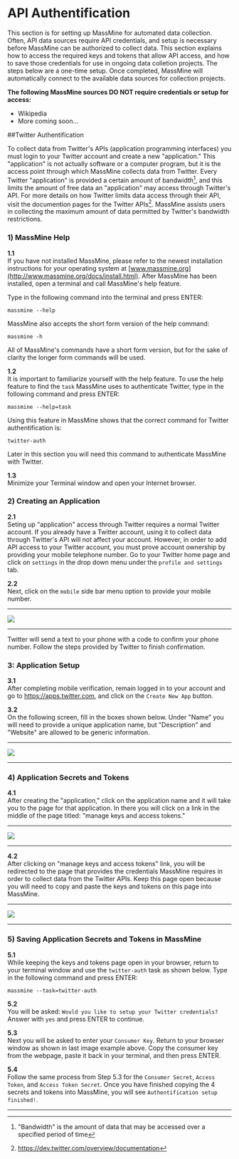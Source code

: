 # **API Authentification**

This section is for setting up MassMine for automated data collection. Often, API data sources require API credentials, and setup is necessary before MassMine can be authorized to collect data. This section explains how to access the required keys and tokens that allow API access, and how to save those credentials for use in ongoing data colletion projects. The steps below are a one-time setup. Once completed, MassMine will automatically connect to the available data sources for collection projects. 

**The following MassMine sources DO NOT require credentials or setup for access:**

- Wikipedia
- More coming soon...

##Twitter Authentification

To collect data from Twitter's APIs (application programming interfaces) you must login to your Twitter account and create a new "application." This "application" is not actually software or a computer program, but it is the access point through which MassMine collects data from Twitter. Every Twitter "application" is provided a certain amount of bandwidth[^1], and this limits the amount of free data an "application" may access through Twitter's API. For more details on how Twitter limits data access through their API, visit the documention pages for the Twitter APIs[^2].  MassMine assists users in collecting the maximum amount of data permitted by Twitter's bandwidth restrictions.

### **1) MassMine Help**

**1.1**  
If you have not installed MassMine, please refer to the newest installation instructions for your operating system at [www.massmine.org](http://www.massmine.org/docs/install.html). After MassMine has been installed, open a terminal and call MassMine's help feature. 

Type in the following command into the terminal and press ENTER:

    massmine --help
    
MassMine also accepts the short form version of the help command:

    massmine -h

All of MassMine's commands have a short form version, but for the sake of clarity the longer form commands will be used. 
    
**1.2**  
It is important to familiarize yourself with the help feature. To use the help feature to find the `task` MassMine uses to authenticate Twitter, type in the following command and press ENTER:

    massmine --help=task
    
Using this feature in MassMine shows that the correct command for Twitter authentification is:

    twitter-auth

Later in this section you will need this command to authenticate MassMine with Twitter. 

**1.3**  
Minimize your Terminal window and open your Internet browser. 

### **2) Creating an Application**

**2.1**  
Seting up "application" access through Twitter requires a normal Twitter account. If you already have a Twitter account, using it to collect data through Twitter's API will not affect your account. However, in order to add API access to your Twitter account, you must prove account ownership by providing your mobile telephone number. Go to your Twitter home page and click on `settings` in the drop down menu under the `profile and settings` tab. 

**2.2**  
Next, click on the `mobile` side bar menu option to provide your mobile number. 

***

![](./images/mobile-twit.png)

***

Twitter will send a text to your phone with a code to confirm your phone number. Follow the steps provided by Twitter to finish confirmation. 

### **3: Application Setup**

**3.1**  
After completing mobile verification, remain logged in to your account and go to <https://apps.twitter.com>, and click on the `Create New App` button. 

**3.2**  
On the following screen, fill in the boxes shown below. Under "Name" you will need to provide a unique application name, but "Description" and "Website" are allowed to be generic information.

***

![](./images/create-app.png)

***

### **4) Application Secrets and Tokens**

**4.1**  
After creating the "application," click on the application name and it will take you to the page for that application. In there you will click on a link in the middle of the page titled: "manage keys and access tokens."

***

![](./images/keys-click.png)

***

**4.2**  
After clicking on "manage keys and access tokens" link, you will be redirected to the page that provides the credentials MassMine requires in order to collect data from the Twitter APIs. Keep this page open because you will need to copy and paste the keys and tokens on this page into MassMine.

***

![](./images/keys-tokens.png)

***

### **5) Saving Application Secrets and Tokens in MassMine**

**5.1**  
While keeping the keys and tokens page open in your browser, return to your terminal window and use the `twitter-auth` task as shown below. Type in the following command and press ENTER:

    massmine --task=twitter-auth
   
**5.2**  
You will be asked: `Would you like to setup your Twitter credentials?` Answer with `yes` and press ENTER to continue. 

**5.3**  
Next you will be asked to enter your `Consumer Key`. Return to your browser window as shown in last image example above. Copy the consumer key from the webpage, paste it back in your terminal, and then press ENTER. 

**5.4**  
Follow the same process from Step 5.3 for the `Consumer Secret`, `Access Token`, and `Access Token Secret`. Once you have finished copying the 4 secrets and tokens into MassMine, you will see `Authentification setup finished!`. 


***

[^1]: "Bandwidth" is the amount of data that may be accessed over a specified period of time
[^2]: <https://dev.twitter.com/overview/documentation>
